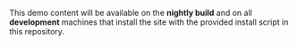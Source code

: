 This demo content will be available on the **nightly build** and on all **development** machines that install the site with the provided install script in this repository.
